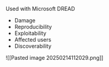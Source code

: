 
Used with Microsoft DREAD
- Damage
- Reproducibility
- Exploitability
- Affected users
- Discoverability

![[Pasted image 20250214112029.png]]
